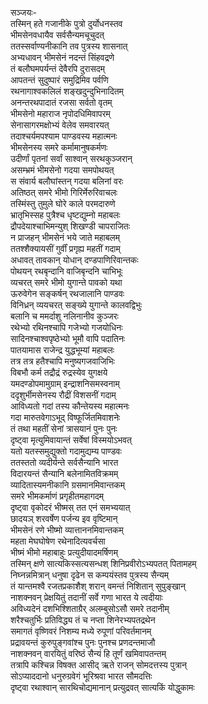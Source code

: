 सञ्जयः-  
तस्मिन् हते गजानीके पुत्रो दुर्योधनस्तव  
भीमसेनवधायैव सर्वसैन्यमचूचुदत्  
ततस्सर्वाण्यनीकानि तव पुत्रस्य शासनात्  
अभ्यधावन् भीमसेनं नदन्तं सिंहवद्रणे  
तं बलौघमपर्यन्तं देवैरपि दुरासदम्  
आपतन्तं सुदुष्पारं समुद्रिमिव पर्वणि  
रथनागाश्वकलिलं शङ्खदुन्दुभिनादितम्  
अनन्तरथपादातं रजसा सर्वतो वृतम्  
भीमसेनो महाराज नृपोदधिमिवापरम्  
सेनासागरमक्षोभ्यं वेलेव समवारयत्  
तदाश्चर्यमपश्याम पाण्डवस्य महात्मनः  
भीमसेनस्य समरे कर्मामानुषकर्मणः  
उदीर्णां पृतनां सर्वां साश्वान् सरथकुञ्जरान्  
असम्भ्रमं भीमसेनो गदया समपोथयत्  
स संवार्य बलौघांस्तन् गदया बलिनां वरः  
अतिष्ठत् समरे भीमो गिरिर्मेरुरिवाचलः  
तस्मिंस्तु तुमुले घोरे काले परमदारुणे  
भ्रातृभिस्सह पुत्रैश्च धृष्टद्युम्नो महाबलः  
द्रौपदेयाश्चाभिमन्युश् शिखण्डी चापराजितः  
न प्राजहन् भीमसेनं भये जाते महाबलम्  
ततश्शैक्यायसीं गुर्वीं प्रगृह्य महतीं गदाम्  
अधावत् तावकान् योधान् दण्डपाणिरिवान्तकः  
पोथयन् रथबृन्दानि वाजिबृन्दनि चाभिभूः  
व्यचरत् समरे भीमो युगान्ते पावको यथा  
ऊरुवेगेन सङ्कर्षन् रथजालानि पाण्डवः  
विनिध्रन् व्ययचरत् सङ्ख्ये युगान्ते कालवद्विभुः  
बलानि च ममर्दाशु नलिनानीव कुञ्जरः  
रथेभ्यो रथिनश्चापि गजेभ्यो गजयोधिनः  
सादिनश्चाश्वपृष्ठेभ्यो भूमौ वापि पदातिनः  
पातयामास राजेन्द्र युद्धभूम्यां महाबलः  
तत्र तत्र हतैश्चापि मनुष्यगजवाजिभिः  
विबभौ कर्म तद्रौद्रं रुद्रस्येव युगक्षये  
यमदण्डोपमामुग्राम् इन्द्राशनिसमस्वनाम्  
ददृशुर्भीमसेनस्य रौद्रीं विशसनीं गदाम्  
आविध्यतो गदां तस्य कौन्तेयस्य महात्मनः  
गदा मारुतवेगाऽभूद् विष्फूर्जितमिवाशनेः  
तं तथा महतीं सेनां त्रासयानं पुनः पुनः  
दृष्ट्वा मृत्युमिवायान्तं सर्वेषां विस्मयोऽभवत्  
यतो यतस्समुद्युक्तो गदामुद्यम्य पाण्डवः  
ततस्ततो व्यदीर्यन्ते सर्वसैन्यानि भारत  
विदारयन्तं सैन्यानि बलेनामितविक्रमम्  
व्यादितास्यमनीकानि ग्रसमानमिवान्तकम्  
समरे भीमकर्माणं प्रगृहीतमहागदम्  
दृष्ट्वा वृकोदरं भीष्मस् तत एनं समभ्ययात्  
छादयञ् शरवर्षेण पर्जन्य इव वृष्टिमान्  
भीमसेनं रणे भीष्मो व्यात्ताननमिवान्तकम्  
महता मेघघोषेण रथेनादित्यवर्चसा  
भीष्मं भीमो महाबाहुः प्रत्युदीयादमर्षिणम्  
तस्मिन् क्षणे सात्यकिस्सत्यसन्धश् शिनिप्रवीरोऽभ्यपतत् पितामहम्  
निघ्नन्नमित्रान् धनुषा दृढेन स कम्पयंस्तव पुत्रस्य सैन्यम्  
तं यान्तमश्वै रजतप्रकाशैश् शरान् वमन्तं निशितान् सुपुङ्खान्  
नाशक्नवन् प्रेक्षयितुं तदानीं सर्वे गणा भारत ये त्वदीयाः  
अविध्यदेनं दशभिश्शिताग्रैर् अलम्बुसोऽसौ समरे तदानीम्  
शरैश्चतुर्भिः प्रतिविद्ध्य तं च नप्ता शिनेरभ्यपतद्रथेन  
समागतं वृष्णिवरं निशम्य मध्ये रुपूणां परिवर्तमानम्  
प्रद्रावयन्तं कुरुपुङ्गवांश्च पुनः पुनश्च प्रणदन्तमाजौ  
नाशक्नवन् वारयितुं वरिष्ठं सैन्यं हि तूर्णं खमिवापतन्तम्  
तत्रापि कश्चिन्न विषक्त आसीद् ऋते राजन् सोमदत्तस्य पुत्रान्  
सोऽप्याददानो धनुरुग्रवेगं भूरिश्रवा भारत सौमदत्तिः  
दृष्ट्वा रथाश्वान् सारथिचोद्यमानान् प्रत्युद्रवत् सात्यकिं योद्धुकामः  
